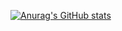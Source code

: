 [![Anurag's GitHub stats](https://github-readme-stats.vercel.app/api?username=yagoAribeiro)](https://github.com/anuraghazra/github-readme-stats)

